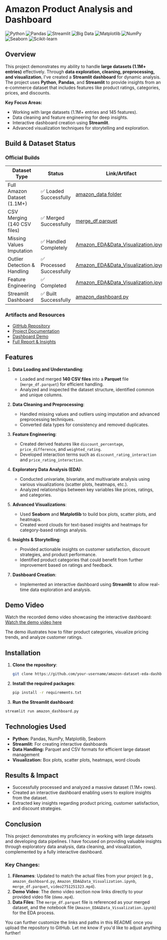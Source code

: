 # Amazon Product Analysis and Dashboard

![Python](https://img.shields.io/badge/Python-3.10+-blue.svg) 
![Pandas](https://img.shields.io/badge/Pandas-1.4+-orange.svg) 
![Streamlit](https://img.shields.io/badge/Streamlit-Dashboard-red.svg) 
![Big Data](https://img.shields.io/badge/Big%20Data-Handled-green.svg) 
![Matplotlib](https://img.shields.io/badge/Matplotlib-3.5+-blue.svg) 
![NumPy](https://img.shields.io/badge/NumPy-1.21+-orange.svg) 
![Seaborn](https://img.shields.io/badge/Seaborn-0.11+-blue.svg) 
![Scikit-learn](https://img.shields.io/badge/Scikit--learn-1.0+-orange.svg)

## Overview

This project demonstrates my ability to handle **large datasets (1.1M+ entries)** effectively. Through **data exploration, cleaning, preprocessing, and visualization**, I've created a **Streamlit dashboard** for dynamic analysis. The project uses **Python**, **Pandas**, and **Streamlit** to provide insights from an e-commerce dataset that includes features like product ratings, categories, prices, and discounts.

**Key Focus Areas:**
- Working with large datasets (1.1M+ entries and 145 features).
- Data cleaning and feature engineering for deep insights.
- Interactive dashboard creation using **Streamlit**.
- Advanced visualization techniques for storytelling and exploration.

## Build & Dataset Status

### Official Builds

| Dataset Type                 | Status                   | Link/Artifact                    |
|------------------------------|--------------------------|-----------------------------------|
| Full Amazon Dataset (1.1M+)   | ✅ Loaded Successfully    | [amazon_data folder](#)           |
| CSV Merging (140 CSV files)   | ✅ Merged Successfully    | [merge_df.parquet](#)             |
| Missing Values Imputation     | ✅ Handled Completely     | [Amazon_EDA&Data_Visualization.ipynb](#) |
| Outlier Detection & Handling  | ✅ Processed Successfully | [Amazon_EDA&Data_Visualization.ipynb](#) |
| Feature Engineering           | ✅ Completed              | [Amazon_EDA&Data_Visualization.ipynb](#) |
| Streamlit Dashboard           | ✅ Built Successfully     | [amazon_dashboard.py](#)          |

### Artifacts and Resources
- [GitHub Repository](#)
- [Project Documentation](#)
- [Dashboard Demo](video2751251323.mp4)
- [Full Report & Insights](Amazon_EDA&Data_Visualization.ipynb)

## Features
1. **Data Loading and Understanding**:
   - Loaded and merged **140 CSV files** into a **Parquet** file (`merge_df.parquet`) for efficient handling.
   - Analyzed and inspected the dataset structure, identified common and unique columns.

2. **Data Cleaning and Preprocessing**:
   - Handled missing values and outliers using imputation and advanced preprocessing techniques.
   - Converted data types for consistency and removed duplicates.

3. **Feature Engineering**:
   - Created derived features like `discount_percentage`, `price_difference`, and `weighted_rating`.
   - Developed interaction terms such as `discount_rating_interaction` and `price_rating_interaction`.

4. **Exploratory Data Analysis (EDA)**:
   - Conducted univariate, bivariate, and multivariate analysis using various visualizations (scatter plots, heatmaps, etc.).
   - Analyzed relationships between key variables like prices, ratings, and categories.

5. **Advanced Visualizations**:
   - Used **Seaborn** and **Matplotlib** to build box plots, scatter plots, and heatmaps.
   - Created word clouds for text-based insights and heatmaps for category-based ratings analysis.

6. **Insights & Storytelling**:
   - Provided actionable insights on customer satisfaction, discount strategies, and product performance.
   - Identified product categories that could benefit from further improvement based on ratings and feedback.

7. **Dashboard Creation**:
   - Implemented an interactive dashboard using **Streamlit** to allow real-time data exploration and analysis.

## Demo Video

Watch the recorded demo video showcasing the interactive dashboard:
[Watch the demo video here](video2751251323.mp4)

The demo illustrates how to filter product categories, visualize pricing trends, and analyze customer ratings.

## Installation

1. **Clone the repository**:
   ```bash
   git clone https://github.com/your-username/amazon-dataset-eda-dashboard.git

2. **Install the required packages**:
   ```bash
   pip install -r requirements.txt

3. **Run the Streamlit dashboard**:
  ```bash
  streamlit run amazon_dashboard.py
  ```

## Technologies Used
  - **Python:** Pandas, NumPy, Matplotlib, Seaborn
  - **Streamlit:** For creating interactive dashboards
  - **Data Handling:** Parquet and CSV formats for efficient large dataset management
  - **Visualization:** Box plots, scatter plots, heatmaps, word clouds

## Results & Impact
  - Successfully processed and analyzed a massive dataset (1.1M+ rows).
  - Created an interactive dashboard enabling users to explore insights from the dataset.
  - Extracted key insights regarding product pricing, customer satisfaction, and discount strategies.

## Conclusion
This project demonstrates my proficiency in working with large datasets and developing data pipelines. I have focused on providing valuable insights through exploratory data analysis, data cleaning, and visualization, complemented by a fully interactive dashboard.


### Key Changes:
1. **Filenames**: Updated to match the actual files from your project (e.g., `amazon_dashboard.py`, `Amazon_EDA&Data_Visualization.ipynb`, `merge_df.parquet`, `video2751251323.mp4`).
2. **Demo Video**: The demo video section now links directly to your provided video file (`demo.mp4`).
3. **Data Files**: The `merge_df.parquet` file is referenced as your merged dataset, and the notebook file (`Amazon_EDA&Data_Visualization.ipynb`) for the EDA process.

You can further customize the links and paths in this README once you upload the repository to GitHub. Let me know if you'd like to adjust anything further!

